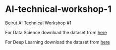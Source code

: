 # AI-technical-workshop-1
Beirut AI Technical Workshop #1

For Data Science download the dataset from [here](https://www.kaggle.com/kiva/data-science-for-good-kiva-crowdfunding)

For Deep Learning download the dataset from [here](https://www.kaggle.com/davidshinn/github-issues)
